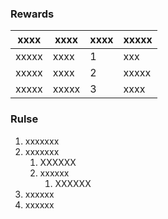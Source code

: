 ### Rewards
| xxxx  | xxxx  | xxxx | xxxxx |
|-------|-------|------|-------|
| xxxxx | xxxx  | 1    | xxx   |
| xxxxx | xxxx  | 2    | xxxxx |
| xxxxx | xxxxx | 3    | xxxx  |


### Rulse
1. xxxxxxx
2. xxxxxxx
   1. XXXXXX
   2. xxxxxx
      1. XXXXXX
3. xxxxxx
4. xxxxxx

